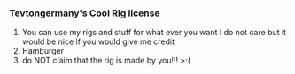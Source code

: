 ### Tevtongermany's Cool Rig license 
1. You can use my rigs and stuff for what ever you want I do not care but it would be nice if you would give me credit
2. Hamburger
3. do NOT claim that the rig is made by you!!! >:(